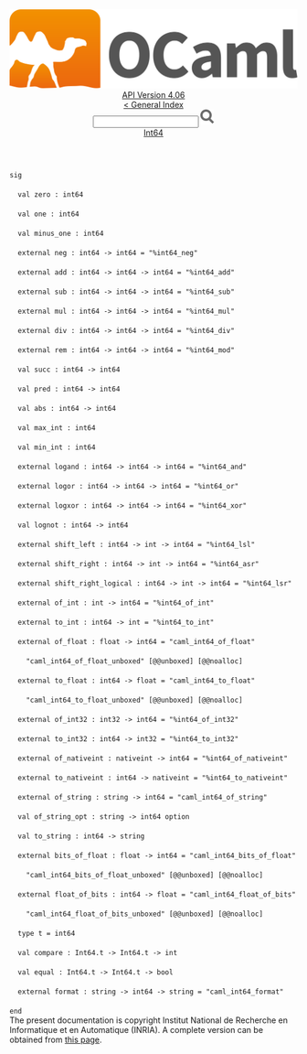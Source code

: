 <!-- ((! set title API !)) ((! set documentation !)) ((! set api !)) ((! set nobreadcrumb !)) -->
<div class="api"><header><nav class="toc brand"><a class="brand" href="https://ocaml.org/"><img src="colour-logo-gray.svg" class="svg" alt="OCaml"></a></nav><nav class="toc"><div class="toc_version"><a href="/docs" id="version-select">API Version 4.06</a></div><a href="index.html">&lt; General Index</a><div class="api_search"><input type="text" name="apisearch" id="api_search" oninput="mySearch(false);" onkeypress="this.oninput();" onclick="this.oninput();" onpaste="this.oninput();">
<img src="search_icon.svg" alt="Search" class="svg" onclick="mySearch(false)"></div>
<div id="search_results"></div><div class="toc_title"><a href="Int64.html">Int64</a></div><ul></ul></nav></header>
<code class="code"><span class="keyword">sig</span><br>
&nbsp;&nbsp;<span class="keyword">val</span>&nbsp;zero&nbsp;:&nbsp;int64<br>
&nbsp;&nbsp;<span class="keyword">val</span>&nbsp;one&nbsp;:&nbsp;int64<br>
&nbsp;&nbsp;<span class="keyword">val</span>&nbsp;minus_one&nbsp;:&nbsp;int64<br>
&nbsp;&nbsp;<span class="keyword">external</span>&nbsp;neg&nbsp;:&nbsp;int64&nbsp;<span class="keywordsign">-&gt;</span>&nbsp;int64&nbsp;=&nbsp;<span class="string">"%int64_neg"</span><br>
&nbsp;&nbsp;<span class="keyword">external</span>&nbsp;add&nbsp;:&nbsp;int64&nbsp;<span class="keywordsign">-&gt;</span>&nbsp;int64&nbsp;<span class="keywordsign">-&gt;</span>&nbsp;int64&nbsp;=&nbsp;<span class="string">"%int64_add"</span><br>
&nbsp;&nbsp;<span class="keyword">external</span>&nbsp;sub&nbsp;:&nbsp;int64&nbsp;<span class="keywordsign">-&gt;</span>&nbsp;int64&nbsp;<span class="keywordsign">-&gt;</span>&nbsp;int64&nbsp;=&nbsp;<span class="string">"%int64_sub"</span><br>
&nbsp;&nbsp;<span class="keyword">external</span>&nbsp;mul&nbsp;:&nbsp;int64&nbsp;<span class="keywordsign">-&gt;</span>&nbsp;int64&nbsp;<span class="keywordsign">-&gt;</span>&nbsp;int64&nbsp;=&nbsp;<span class="string">"%int64_mul"</span><br>
&nbsp;&nbsp;<span class="keyword">external</span>&nbsp;div&nbsp;:&nbsp;int64&nbsp;<span class="keywordsign">-&gt;</span>&nbsp;int64&nbsp;<span class="keywordsign">-&gt;</span>&nbsp;int64&nbsp;=&nbsp;<span class="string">"%int64_div"</span><br>
&nbsp;&nbsp;<span class="keyword">external</span>&nbsp;rem&nbsp;:&nbsp;int64&nbsp;<span class="keywordsign">-&gt;</span>&nbsp;int64&nbsp;<span class="keywordsign">-&gt;</span>&nbsp;int64&nbsp;=&nbsp;<span class="string">"%int64_mod"</span><br>
&nbsp;&nbsp;<span class="keyword">val</span>&nbsp;succ&nbsp;:&nbsp;int64&nbsp;<span class="keywordsign">-&gt;</span>&nbsp;int64<br>
&nbsp;&nbsp;<span class="keyword">val</span>&nbsp;pred&nbsp;:&nbsp;int64&nbsp;<span class="keywordsign">-&gt;</span>&nbsp;int64<br>
&nbsp;&nbsp;<span class="keyword">val</span>&nbsp;abs&nbsp;:&nbsp;int64&nbsp;<span class="keywordsign">-&gt;</span>&nbsp;int64<br>
&nbsp;&nbsp;<span class="keyword">val</span>&nbsp;max_int&nbsp;:&nbsp;int64<br>
&nbsp;&nbsp;<span class="keyword">val</span>&nbsp;min_int&nbsp;:&nbsp;int64<br>
&nbsp;&nbsp;<span class="keyword">external</span>&nbsp;logand&nbsp;:&nbsp;int64&nbsp;<span class="keywordsign">-&gt;</span>&nbsp;int64&nbsp;<span class="keywordsign">-&gt;</span>&nbsp;int64&nbsp;=&nbsp;<span class="string">"%int64_and"</span><br>
&nbsp;&nbsp;<span class="keyword">external</span>&nbsp;logor&nbsp;:&nbsp;int64&nbsp;<span class="keywordsign">-&gt;</span>&nbsp;int64&nbsp;<span class="keywordsign">-&gt;</span>&nbsp;int64&nbsp;=&nbsp;<span class="string">"%int64_or"</span><br>
&nbsp;&nbsp;<span class="keyword">external</span>&nbsp;logxor&nbsp;:&nbsp;int64&nbsp;<span class="keywordsign">-&gt;</span>&nbsp;int64&nbsp;<span class="keywordsign">-&gt;</span>&nbsp;int64&nbsp;=&nbsp;<span class="string">"%int64_xor"</span><br>
&nbsp;&nbsp;<span class="keyword">val</span>&nbsp;lognot&nbsp;:&nbsp;int64&nbsp;<span class="keywordsign">-&gt;</span>&nbsp;int64<br>
&nbsp;&nbsp;<span class="keyword">external</span>&nbsp;shift_left&nbsp;:&nbsp;int64&nbsp;<span class="keywordsign">-&gt;</span>&nbsp;int&nbsp;<span class="keywordsign">-&gt;</span>&nbsp;int64&nbsp;=&nbsp;<span class="string">"%int64_lsl"</span><br>
&nbsp;&nbsp;<span class="keyword">external</span>&nbsp;shift_right&nbsp;:&nbsp;int64&nbsp;<span class="keywordsign">-&gt;</span>&nbsp;int&nbsp;<span class="keywordsign">-&gt;</span>&nbsp;int64&nbsp;=&nbsp;<span class="string">"%int64_asr"</span><br>
&nbsp;&nbsp;<span class="keyword">external</span>&nbsp;shift_right_logical&nbsp;:&nbsp;int64&nbsp;<span class="keywordsign">-&gt;</span>&nbsp;int&nbsp;<span class="keywordsign">-&gt;</span>&nbsp;int64&nbsp;=&nbsp;<span class="string">"%int64_lsr"</span><br>
&nbsp;&nbsp;<span class="keyword">external</span>&nbsp;of_int&nbsp;:&nbsp;int&nbsp;<span class="keywordsign">-&gt;</span>&nbsp;int64&nbsp;=&nbsp;<span class="string">"%int64_of_int"</span><br>
&nbsp;&nbsp;<span class="keyword">external</span>&nbsp;to_int&nbsp;:&nbsp;int64&nbsp;<span class="keywordsign">-&gt;</span>&nbsp;int&nbsp;=&nbsp;<span class="string">"%int64_to_int"</span><br>
&nbsp;&nbsp;<span class="keyword">external</span>&nbsp;of_float&nbsp;:&nbsp;float&nbsp;<span class="keywordsign">-&gt;</span>&nbsp;int64&nbsp;=&nbsp;<span class="string">"caml_int64_of_float"</span><br>
&nbsp;&nbsp;&nbsp;&nbsp;<span class="string">"caml_int64_of_float_unboxed"</span>&nbsp;[@@unboxed]&nbsp;[@@noalloc]<br>
&nbsp;&nbsp;<span class="keyword">external</span>&nbsp;to_float&nbsp;:&nbsp;int64&nbsp;<span class="keywordsign">-&gt;</span>&nbsp;float&nbsp;=&nbsp;<span class="string">"caml_int64_to_float"</span><br>
&nbsp;&nbsp;&nbsp;&nbsp;<span class="string">"caml_int64_to_float_unboxed"</span>&nbsp;[@@unboxed]&nbsp;[@@noalloc]<br>
&nbsp;&nbsp;<span class="keyword">external</span>&nbsp;of_int32&nbsp;:&nbsp;int32&nbsp;<span class="keywordsign">-&gt;</span>&nbsp;int64&nbsp;=&nbsp;<span class="string">"%int64_of_int32"</span><br>
&nbsp;&nbsp;<span class="keyword">external</span>&nbsp;to_int32&nbsp;:&nbsp;int64&nbsp;<span class="keywordsign">-&gt;</span>&nbsp;int32&nbsp;=&nbsp;<span class="string">"%int64_to_int32"</span><br>
&nbsp;&nbsp;<span class="keyword">external</span>&nbsp;of_nativeint&nbsp;:&nbsp;nativeint&nbsp;<span class="keywordsign">-&gt;</span>&nbsp;int64&nbsp;=&nbsp;<span class="string">"%int64_of_nativeint"</span><br>
&nbsp;&nbsp;<span class="keyword">external</span>&nbsp;to_nativeint&nbsp;:&nbsp;int64&nbsp;<span class="keywordsign">-&gt;</span>&nbsp;nativeint&nbsp;=&nbsp;<span class="string">"%int64_to_nativeint"</span><br>
&nbsp;&nbsp;<span class="keyword">external</span>&nbsp;of_string&nbsp;:&nbsp;string&nbsp;<span class="keywordsign">-&gt;</span>&nbsp;int64&nbsp;=&nbsp;<span class="string">"caml_int64_of_string"</span><br>
&nbsp;&nbsp;<span class="keyword">val</span>&nbsp;of_string_opt&nbsp;:&nbsp;string&nbsp;<span class="keywordsign">-&gt;</span>&nbsp;int64&nbsp;option<br>
&nbsp;&nbsp;<span class="keyword">val</span>&nbsp;to_string&nbsp;:&nbsp;int64&nbsp;<span class="keywordsign">-&gt;</span>&nbsp;string<br>
&nbsp;&nbsp;<span class="keyword">external</span>&nbsp;bits_of_float&nbsp;:&nbsp;float&nbsp;<span class="keywordsign">-&gt;</span>&nbsp;int64&nbsp;=&nbsp;<span class="string">"caml_int64_bits_of_float"</span><br>
&nbsp;&nbsp;&nbsp;&nbsp;<span class="string">"caml_int64_bits_of_float_unboxed"</span>&nbsp;[@@unboxed]&nbsp;[@@noalloc]<br>
&nbsp;&nbsp;<span class="keyword">external</span>&nbsp;float_of_bits&nbsp;:&nbsp;int64&nbsp;<span class="keywordsign">-&gt;</span>&nbsp;float&nbsp;=&nbsp;<span class="string">"caml_int64_float_of_bits"</span><br>
&nbsp;&nbsp;&nbsp;&nbsp;<span class="string">"caml_int64_float_of_bits_unboxed"</span>&nbsp;[@@unboxed]&nbsp;[@@noalloc]<br>
&nbsp;&nbsp;<span class="keyword">type</span>&nbsp;t&nbsp;=&nbsp;int64<br>
&nbsp;&nbsp;<span class="keyword">val</span>&nbsp;compare&nbsp;:&nbsp;<span class="constructor">Int64</span>.t&nbsp;<span class="keywordsign">-&gt;</span>&nbsp;<span class="constructor">Int64</span>.t&nbsp;<span class="keywordsign">-&gt;</span>&nbsp;int<br>
&nbsp;&nbsp;<span class="keyword">val</span>&nbsp;equal&nbsp;:&nbsp;<span class="constructor">Int64</span>.t&nbsp;<span class="keywordsign">-&gt;</span>&nbsp;<span class="constructor">Int64</span>.t&nbsp;<span class="keywordsign">-&gt;</span>&nbsp;bool<br>
&nbsp;&nbsp;<span class="keyword">external</span>&nbsp;format&nbsp;:&nbsp;string&nbsp;<span class="keywordsign">-&gt;</span>&nbsp;int64&nbsp;<span class="keywordsign">-&gt;</span>&nbsp;string&nbsp;=&nbsp;<span class="string">"caml_int64_format"</span><br>
<span class="keyword">end</span></code><div class="copyright">The present documentation is copyright Institut National de Recherche en Informatique et en Automatique (INRIA). A complete version can be obtained from <a href="http://caml.inria.fr/pub/docs/manual-ocaml/">this page</a>.</div></div>